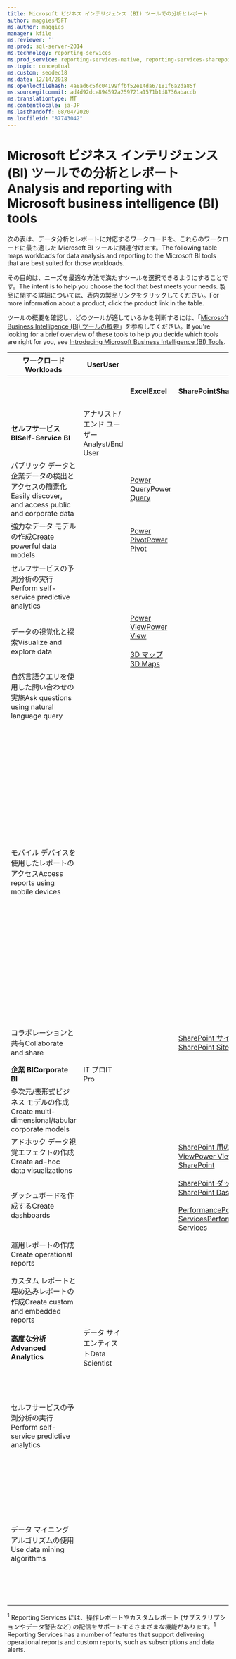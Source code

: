 ```yaml
---
title: Microsoft ビジネス インテリジェンス (BI) ツールでの分析とレポート
author: maggiesMSFT
ms.author: maggies
manager: kfile
ms.reviewer: ''
ms.prod: sql-server-2014
ms.technology: reporting-services
ms.prod_service: reporting-services-native, reporting-services-sharepoint
ms.topic: conceptual
ms.custom: seodec18
ms.date: 12/14/2018
ms.openlocfilehash: 4a8ad6c5fc04199ffbf52e14da67181f6a2da85f
ms.sourcegitcommit: ad4d92dce894592a259721a1571b1d8736abacdb
ms.translationtype: MT
ms.contentlocale: ja-JP
ms.lasthandoff: 08/04/2020
ms.locfileid: "87743042"
---
```

# <a name="analysis-and-reporting-with-microsoft-business-intelligence-bi-tools"></a><span data-ttu-id="99049-102">Microsoft ビジネス インテリジェンス (BI) ツールでの分析とレポート</span><span class="sxs-lookup"><span data-stu-id="99049-102">Analysis and reporting with Microsoft business intelligence (BI) tools</span></span>

  <span data-ttu-id="99049-103">次の表は、データ分析とレポートに対応するワークロードを、これらのワークロードに最も適した Microsoft BI ツールに関連付けます。</span><span class="sxs-lookup"><span data-stu-id="99049-103">The following table maps workloads for data analysis and reporting to the Microsoft BI tools that are best suited for those workloads.</span></span>  
  
 <span data-ttu-id="99049-104">その目的は、ニーズを最適な方法で満たすツールを選択できるようにすることです。</span><span class="sxs-lookup"><span data-stu-id="99049-104">The intent is to help you choose the tool that best meets your needs.</span></span> <span data-ttu-id="99049-105">製品に関する詳細については、表内の製品リンクをクリックしてください。</span><span class="sxs-lookup"><span data-stu-id="99049-105">For more information about a product, click the product link in the table.</span></span>  
  
 <span data-ttu-id="99049-106">ツールの概要を確認し、どのツールが適しているかを判断するには、「[Microsoft Business Intelligence (BI) ツールの概要](https://www.digitalvidya.com/blog/introduction-to-microsoft-power-bi/)」を参照してください。</span><span class="sxs-lookup"><span data-stu-id="99049-106">If you're looking for a brief overview of these tools to help you decide which tools are right for you, see [Introducing Microsoft Business Intelligence (BI) Tools](https://www.digitalvidya.com/blog/introduction-to-microsoft-power-bi/).</span></span>  
  
|<span data-ttu-id="99049-107">ワークロード</span><span class="sxs-lookup"><span data-stu-id="99049-107">Workloads</span></span>|<span data-ttu-id="99049-108">User</span><span class="sxs-lookup"><span data-stu-id="99049-108">User</span></span>|||<span data-ttu-id="99049-109">BI ツール</span><span class="sxs-lookup"><span data-stu-id="99049-109">BI Tools</span></span>|||  
|---------------|----------|-|-|--------------|-|-|  
|||<span data-ttu-id="99049-110">**Excel**</span><span class="sxs-lookup"><span data-stu-id="99049-110">**Excel**</span></span>|<span data-ttu-id="99049-111">**SharePoint**</span><span class="sxs-lookup"><span data-stu-id="99049-111">**SharePoint**</span></span>|<span data-ttu-id="99049-112">**について**</span><span class="sxs-lookup"><span data-stu-id="99049-112">**SharePoint Online**</span></span>|<span data-ttu-id="99049-113">**Power BI**</span><span class="sxs-lookup"><span data-stu-id="99049-113">**Power BI**</span></span>|<span data-ttu-id="99049-114">**SQL Server**</span><span class="sxs-lookup"><span data-stu-id="99049-114">**SQL Server**</span></span>|  
|<span data-ttu-id="99049-115">**セルフサービス BI**</span><span class="sxs-lookup"><span data-stu-id="99049-115">**Self-Service BI**</span></span>|<span data-ttu-id="99049-116">アナリスト/エンド ユーザー</span><span class="sxs-lookup"><span data-stu-id="99049-116">Analyst/End User</span></span>||||||  
|<span data-ttu-id="99049-117">パブリック データと企業データの検出とアクセスの簡素化</span><span class="sxs-lookup"><span data-stu-id="99049-117">Easily discover, and access public and corporate data</span></span>||[<span data-ttu-id="99049-118">Power Query</span><span class="sxs-lookup"><span data-stu-id="99049-118">Power Query</span></span>](https://go.microsoft.com/fwlink/p/?LinkId=391845)||[<span data-ttu-id="99049-119">Azure Data Catalog</span><span class="sxs-lookup"><span data-stu-id="99049-119">Azure Data Catalog</span></span>](https://azure.microsoft.com/services/data-catalog/)<br /><br />||  
|<span data-ttu-id="99049-120">強力なデータ モデルの作成</span><span class="sxs-lookup"><span data-stu-id="99049-120">Create powerful data models</span></span>||[<span data-ttu-id="99049-121">Power Pivot</span><span class="sxs-lookup"><span data-stu-id="99049-121">Power Pivot</span></span>](https://support.office.com/article/power-pivot-overview-and-learning-f9001958-7901-4caa-ad80-028a6d2432ed?ui=en-US&rs=en-US&ad=US)|||[<span data-ttu-id="99049-122">Power BI Desktop</span><span class="sxs-lookup"><span data-stu-id="99049-122">Power BI Desktop</span></span>](/power-bi/fundamentals/desktop-get-the-desktop)||  
|<span data-ttu-id="99049-123">セルフサービスの予測分析の実行</span><span class="sxs-lookup"><span data-stu-id="99049-123">Perform self-service predictive analytics</span></span>||||||[<span data-ttu-id="99049-124">Excel 用データ マイニング アドイン</span><span class="sxs-lookup"><span data-stu-id="99049-124">Data Mining Add-Ins for Excel</span></span>](../analysis-services/data-mining-client-for-excel-sql-server-data-mining-add-ins.md)|  
|<span data-ttu-id="99049-125">データの視覚化と探索</span><span class="sxs-lookup"><span data-stu-id="99049-125">Visualize and explore data</span></span>||[<span data-ttu-id="99049-126">Power View</span><span class="sxs-lookup"><span data-stu-id="99049-126">Power View</span></span>](https://go.microsoft.com/fwlink/p/?LinkId=391847)<br /><br /> [<span data-ttu-id="99049-127">3D マップ</span><span class="sxs-lookup"><span data-stu-id="99049-127">3D Maps</span></span>](https://support.office.com/article/visualize-your-data-in-3d-maps-ce6b1d5c-4602-4dae-b487-91ec0268e75d)|||||  
|<span data-ttu-id="99049-128">自然言語クエリを使用した問い合わせの実施</span><span class="sxs-lookup"><span data-stu-id="99049-128">Ask questions using natural language query</span></span>|||||[<span data-ttu-id="99049-129">Q & A</span><span class="sxs-lookup"><span data-stu-id="99049-129">Q & A</span></span>](https://docs.microsoft.com/power-bi/consumer/end-user-q-and-a)||  
|<span data-ttu-id="99049-130">モバイル デバイスを使用したレポートのアクセス</span><span class="sxs-lookup"><span data-stu-id="99049-130">Access reports using mobile devices</span></span>||||[<span data-ttu-id="99049-131">HTML 5 (< 10 MB ファイルの表示をサポート)</span><span class="sxs-lookup"><span data-stu-id="99049-131">HTML 5 (supports viewing <10-MB files)</span></span>](https://go.microsoft.com/fwlink/p/?LinkId=391853)|[<span data-ttu-id="99049-132">HTML 5 (< 250 MB ファイルの表示をサポート)</span><span class="sxs-lookup"><span data-stu-id="99049-132">HTML 5 (supports viewing <250 MB)</span></span>](https://go.microsoft.com/fwlink/p/?LinkId=391854)<br /><br /> [<span data-ttu-id="99049-133">iOS デバイス上の Power BI モバイル アプリ</span><span class="sxs-lookup"><span data-stu-id="99049-133">Power BI mobile app on iOS devices</span></span>](https://docs.microsoft.com/power-bi/consumer/mobile/mobile-iphone-app-get-started)<br /><br /> [<span data-ttu-id="99049-134">Android デバイス上の Power BI モバイル アプリ</span><span class="sxs-lookup"><span data-stu-id="99049-134">Power BI mobile app on Android devices</span></span>](https://docs.microsoft.com/power-bi/consumer/mobile/mobile-android-app-get-started) <br /><br />[<span data-ttu-id="99049-135">Windows 10 用 Power BI モバイル アプリ</span><span class="sxs-lookup"><span data-stu-id="99049-135">Power BI mobile app for Windows 10</span></span>](https://docs.microsoft.com/power-bi/consumer/mobile/mobile-windows-10-phone-app-get-started)||  
|<span data-ttu-id="99049-136">コラボレーションと共有</span><span class="sxs-lookup"><span data-stu-id="99049-136">Collaborate and share</span></span>|||[<span data-ttu-id="99049-137">SharePoint サイト</span><span class="sxs-lookup"><span data-stu-id="99049-137">SharePoint Sites</span></span>](https://go.microsoft.com/fwlink/p/?LinkId=391849)|[<span data-ttu-id="99049-138">SharePoint チーム サイト</span><span class="sxs-lookup"><span data-stu-id="99049-138">SharePoint Team Sites</span></span>](https://go.microsoft.com/fwlink/p/?LinkId=391850)|[<span data-ttu-id="99049-139">Power BI サイト</span><span class="sxs-lookup"><span data-stu-id="99049-139">Power BI Sites</span></span>](https://docs.microsoft.com/power-bi/service-how-to-collaborate-distribute-dashboards-reports)||  
|<span data-ttu-id="99049-140">**企業 BI**</span><span class="sxs-lookup"><span data-stu-id="99049-140">**Corporate BI**</span></span>|<span data-ttu-id="99049-141">IT プロ</span><span class="sxs-lookup"><span data-stu-id="99049-141">IT Pro</span></span>||||||  
|<span data-ttu-id="99049-142">多次元/表形式ビジネス モデルの作成</span><span class="sxs-lookup"><span data-stu-id="99049-142">Create multi-dimensional/tabular corporate models</span></span>||||||[<span data-ttu-id="99049-143">Analysis Services</span><span class="sxs-lookup"><span data-stu-id="99049-143">Analysis Services</span></span>](https://docs.microsoft.com/analysis-services/analysis-services-overview)|  
|<span data-ttu-id="99049-144">アドホック データ視覚エフェクトの作成</span><span class="sxs-lookup"><span data-stu-id="99049-144">Create ad-hoc data visualizations</span></span>|||[<span data-ttu-id="99049-145">SharePoint 用の Power View</span><span class="sxs-lookup"><span data-stu-id="99049-145">Power View for SharePoint</span></span>](https://go.microsoft.com/fwlink/p/?LinkId=391858)||||  
|<span data-ttu-id="99049-146">ダッシュボードを作成する</span><span class="sxs-lookup"><span data-stu-id="99049-146">Create dashboards</span></span>|||[<span data-ttu-id="99049-147">SharePoint ダッシュボード</span><span class="sxs-lookup"><span data-stu-id="99049-147">SharePoint Dashboards</span></span>](https://go.microsoft.com/fwlink/p/?LinkId=391859)<br /><br /> [<span data-ttu-id="99049-148">PerformancePoint Services</span><span class="sxs-lookup"><span data-stu-id="99049-148">PerformancePoint Services</span></span>](https://technet.microsoft.com/library/ee424392.aspx)||||  
|<span data-ttu-id="99049-149">運用レポートの作成</span><span class="sxs-lookup"><span data-stu-id="99049-149">Create operational reports</span></span>||||||<span data-ttu-id="99049-150"><sup>1</sup> [Reporting Services](create-deploy-and-manage-mobile-and-paginated-reports.md)</span><span class="sxs-lookup"><span data-stu-id="99049-150"><sup>1</sup> [Reporting Services](create-deploy-and-manage-mobile-and-paginated-reports.md)</span></span>|  
|<span data-ttu-id="99049-151">カスタム レポートと埋め込みレポートの作成</span><span class="sxs-lookup"><span data-stu-id="99049-151">Create custom and embedded reports</span></span>||||||<span data-ttu-id="99049-152"><sup>1</sup> [Reporting Services](create-deploy-and-manage-mobile-and-paginated-reports.md)</span><span class="sxs-lookup"><span data-stu-id="99049-152"><sup>1</sup> [Reporting Services](create-deploy-and-manage-mobile-and-paginated-reports.md)</span></span>|  
|<span data-ttu-id="99049-153">**高度な分析**</span><span class="sxs-lookup"><span data-stu-id="99049-153">**Advanced Analytics**</span></span>|<span data-ttu-id="99049-154">データ サイエンティスト</span><span class="sxs-lookup"><span data-stu-id="99049-154">Data Scientist</span></span>||||||  
|<span data-ttu-id="99049-155">セルフサービスの予測分析の実行</span><span class="sxs-lookup"><span data-stu-id="99049-155">Perform self-service predictive analytics</span></span>||||||<span data-ttu-id="99049-156">[Excel 用データ マイニング アドイン](https://msdn.microsoft.com/library/dn282385\(v=sql.120\).aspx)</span><span class="sxs-lookup"><span data-stu-id="99049-156">[Data Mining Add-Ins for Excel](https://msdn.microsoft.com/library/dn282385\(v=sql.120\).aspx)</span></span>|  
|<span data-ttu-id="99049-157">データ マイニング アルゴリズムの使用</span><span class="sxs-lookup"><span data-stu-id="99049-157">Use data mining algorithms</span></span>||||||<span data-ttu-id="99049-158">[Analysis Services 内でのデータ マイニング](https://technet.microsoft.com/library/bb510516\(v=sql.120\).aspx)</span><span class="sxs-lookup"><span data-stu-id="99049-158">[Data Mining in Analysis Services](https://technet.microsoft.com/library/bb510516\(v=sql.120\).aspx)</span></span>|  
  
 <span data-ttu-id="99049-159"><sup>1</sup> Reporting Services には、操作レポートやカスタムレポート (サブスクリプションやデータ警告など) の配信をサポートするさまざまな機能があります。</span><span class="sxs-lookup"><span data-stu-id="99049-159"><sup>1</sup> Reporting Services has a number of features that support delivering operational reports and custom reports, such as subscriptions and data alerts.</span></span>